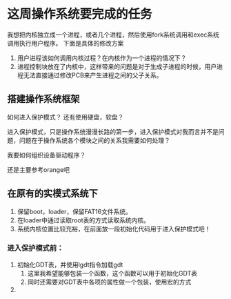 # 这周操作系统要完成的任务

我想把内核独立成一个进程，或者几个进程，然后使用fork系统调用和exec系统调用执行用户程序。
下面是具体的修改方案

1. 用户进程该如何调用内核过程？在内核作为一个进程的情况下？
1. 进程控制块放在了内核中，这样带来的问题是对于生成子进程的时候，用户进程无法直接通过修改PCB来产生进程之间的父子关系。

## 搭建操作系统框架

如何进入保护模式？
还有使用硬盘，软盘？

进入保护模式，只是操作系统漫漫长路的第一步，进入保护模式对我而言并不是问题，问题在于操作系统各个模块之间的关系我需要如何处理？

我要如何组织设备驱动程序？

还是主要参考orange吧

## 在原有的实模式系统下

1. 保留boot，loader，保留FAT16文件系统。
1. 在loader中通过读取root表的方式读取系统内核。
1. 系统内核位置比较充裕，在前面放一段初始化代码用于进入保护模式吧！

### 进入保护模式前：

1. 初始化GDT表，并使用lgdt指令加载gdt
    1. 这里我希望能够包装一个函数，这个函数可以用于初始化GDT表
    1. 同时还需要对GDT表中各项的属性做一个包装，使用宏的方式
1. 
